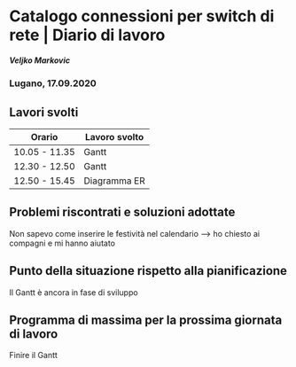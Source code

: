 # Catalogo connessioni per switch di rete | Diario di lavoro
##### Veljko Markovic
### Lugano, 17.09.2020

## Lavori svolti


|Orario        |Lavoro svolto                 |
|--------------|------------------------------|
|10.05 - 11.35       |Gantt       |
|12.30 - 12.50       |Gantt       |
|12.50 - 15.45      |Diagramma ER       |

##  Problemi riscontrati e soluzioni adottate
Non sapevo come inserire le festività nel calendario --> ho chiesto ai compagni e mi hanno aiutato

##  Punto della situazione rispetto alla pianificazione
Il Gantt è ancora in fase di sviluppo

## Programma di massima per la prossima giornata di lavoro
Finire il Gantt
